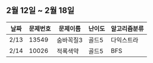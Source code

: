 ## 2월 12일 ~ 2월 18일
|날짜|문제번호|문제이름|난이도|알고리즘분류|
|----|----|------|----|-----------|
|2/13|13549|숨바꼭질3|골드5|다익스트라|
|2/14|10026|적록색약|골드5|BFS|
